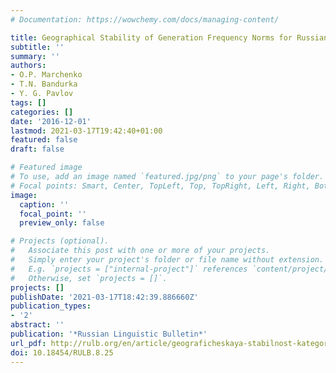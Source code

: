 ```yaml
---
# Documentation: https://wowchemy.com/docs/managing-content/

title: Geographical Stability of Generation Frequency Norms for Russian Language
subtitle: ''
summary: ''
authors:
- O.P. Marchenko
- T.N. Bandurka
- Y. G. Pavlov
tags: []
categories: []
date: '2016-12-01'
lastmod: 2021-03-17T19:42:40+01:00
featured: false
draft: false

# Featured image
# To use, add an image named `featured.jpg/png` to your page's folder.
# Focal points: Smart, Center, TopLeft, Top, TopRight, Left, Right, BottomLeft, Bottom, BottomRight.
image:
  caption: ''
  focal_point: ''
  preview_only: false

# Projects (optional).
#   Associate this post with one or more of your projects.
#   Simply enter your project's folder or file name without extension.
#   E.g. `projects = ["internal-project"]` references `content/project/deep-learning/index.md`.
#   Otherwise, set `projects = []`.
projects: []
publishDate: '2021-03-17T18:42:39.886660Z'
publication_types:
- '2'
abstract: ''
publication: '*Russian Linguistic Bulletin*'
url_pdf: http://rulb.org/en/article/geograficheskaya-stabilnost-kategorialnyx-norm-dlya-russkogo-yazyka/
doi: 10.18454/RULB.8.25
---
```

